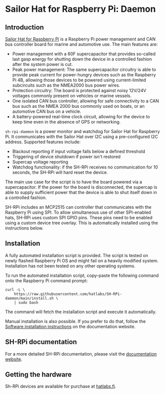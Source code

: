 # Sailor Hat for Raspberry Pi: Daemon

## Introduction

[Sailor Hat for Raspberry Pi](https://hatlabs.github.io/sh-rpi/)
is a Raspberry Pi power management and CAN bus
controller board for marine and automotive use. The main features are:

- Power management with a 60F supercapacitor that provides so-called last gasp energy for shutting down the device in a controlled fashion after the system power is cut.
- Peak power management: The same supercapacitor circuitry is able to provide peak current for power-hungry devices such as the Raspberry Pi 4B, allowing those devices to be powered using current-limited subcircuits such as the NMEA2000 bus power wires.
- Protection circuitry: The board is protected against noisy 12V/24V voltages commonly present on vehicles or marine vessels.
- One isolated CAN bus controller, allowing for safe connectivity to a CAN bus such as the NMEA 2000 bus commonly used on boats, or an automotive CAN bus on a vehicle.
- A battery-powered real-time clock circuit, allowing for the device to keep time even in the absence of GPS or networking.
  
`sh-rpi-daemon` is a power monitor and watchdog for Sailor Hat for Raspberry Pi. It communicates with the Sailor Hat over I2C using a pre-configured I2C address. Supported features include:

- Blackout reporting if input voltage falls below a defined threshold
- Triggering of device shutdown if power isn't restored
- Supercap voltage reporting
- Watchdog functionality: if the SH-RPi receives no communication for 10 seconds, the SH-RPi will hard reset the device.

The main use case for the script is to have the board powered via a supercapacitor. If the power for the board is disconnected, the supercap is able to supply sufficient power that the device is able to shut itself down in a controlled fashion.

SH-RPi includes an MCP2515 can controller that communicates with the Raspberry Pi using SPI. To allow simultaneous use of other SPI-enabled hats, SH-RPi uses custom SPI GPIO pins. These pins need to be enabled using a custom device tree overlay. This is automatically installed using the instructions below.

## Installation

A fully automated installation script is provided. The script is tested on newly flashed Raspberry Pi OS and might fail on a heavily modified system. Installation has not been tested on any other operating systems.

To run the automated installation script, copy-paste the following command onto the Raspberry Pi command prompt:

    curl -L \
        https://raw.githubusercontent.com/hatlabs/SH-RPi-daemon/main/install.sh \
        | sudo bash

The command will fetch the installation script and execute it automatically.

Manual installation is also possible. If you prefer to do that, follow the [Software installation instructions](https://hatlabs.github.io/sh-rpi/pages/software/) on the documentation website.


## SH-RPi documentation

For a more detailed SH-RPi documentation, please visit the [documentation website](https://hatlabs.github.io/sh-rpi).

## Getting the hardware

Sh-RPi devices are available for purchase at [hatlabs.fi](https://hatlabs.fi/).
